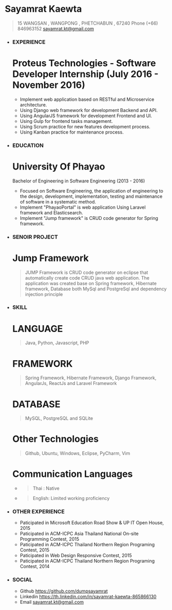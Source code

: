 # Sayamrat Kaewta 
> 15  WANGSAN , WANGPONG , PHETCHABUN , 67240
> Phone (+66) 846963152
> sayamrat.kt@gmail.com

- ### EXPERIENCE
     # Proteus Technologies - Software Developer Internship (July 2016 - November 2016)
     - Implement web application based on RESTful and Microservice architecture.
     - Using Django web framework for development Backend and API.
     - Using AngularJS framework for development Frontend and UI.
     - Using Gulp for frontend tasks management.
     - Using Scrum practice for new features development process.
     - Using Kanban practice for maintenance process.

- ### EDUCATION 
    # University Of Phayao 
    Bachelor of Engineering in Software Engineering (2013 - 2016)
     - Focused on Software Engineering, the application of engineering to the design, development, implementation, testing and maintenance of software in a systematic method.
     - Implement "PhayaoPortal" is web application Using Laravel framework and Elasticsearch.
     - Implement "Jump framework" is CRUD code generator for Spring framework.
    
- ### SENOIR PROJECT
    # Jump Framework
    > JUMP Framework is CRUD code generator on eclipse that automatically create code CRUD java web application. The application was created base on Spring framework, Hibernate framework, Database both MySql and PostgreSql and dependency injection principle
    
- ### SKILL
    # LANGUAGE
    > Java, Python, Javascript, PHP

    # FRAMEWORK
    > Spring Framework, Hibernate Framework, Django Framework, AngularJs, ReactJs and Laravel Framework
    
    # DATABASE
    > MySQL, PostgreSQL and SQLite
    
    # Other Technologies
    > Github, Ubuntu, Windows, Eclipse, PyCharm, Vim

    # Communication Languages
     - > Thai : Native
     
     - > English: Limited working proficiency

- ### OTHER EXPERIENCE
    - Paticipated in Microsoft Education Road Show & UP IT Open House, 2015
    - Paticipated in ACM-ICPC Asia Thailand National On-site Programming Contest, 2015
    - Paticipated in ACM-ICPC Thailand Northern Region Programing Contest, 2015
    - Paticipated in Web Design Responsive Contest, 2015
    - Paticipated in ACM-ICPC Thailand Northern Region Programing Contest, 2014
    
- ### SOCIAL
     - Github https://github.com/dumpsayamrat
     - Linkedin https://th.linkedin.com/in/sayamrat-kaewta-865866130
     - Email sayamrat.kt@gmail.com
